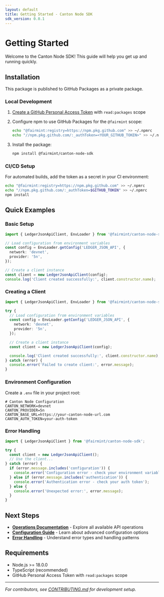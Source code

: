 ```yaml
---
layout: default
title: Getting Started - Canton Node SDK
sdk_version: 0.0.1
---
```


# Getting Started

Welcome to the Canton Node SDK! This guide will help you get up and running quickly.

## Installation

This package is published to GitHub Packages as a private package.

### Local Development

1. [Create a GitHub Personal Access Token](https://github.com/settings/tokens/new) with `read:packages` scope
2. Configure npm to use GitHub Packages for the `@fairmint` scope:

   ```bash
   echo "@fairmint:registry=https://npm.pkg.github.com" >> ~/.npmrc
   echo "//npm.pkg.github.com/:_authToken=<YOUR_GITHUB_TOKEN>" >> ~/.npmrc
   ```

3. Install the package:

   ```bash
   npm install @fairmint/canton-node-sdk
   ```

### CI/CD Setup

For automated builds, add the token as a secret in your CI environment:

```bash
echo "@fairmint:registry=https://npm.pkg.github.com" >> ~/.npmrc
echo "//npm.pkg.github.com/:_authToken=$GITHUB_TOKEN" >> ~/.npmrc
npm install
```

## Quick Examples

### Basic Setup

```typescript
import { LedgerJsonApiClient, EnvLoader } from '@fairmint/canton-node-sdk';

// Load configuration from environment variables
const config = EnvLoader.getConfig('LEDGER_JSON_API', {
  network: 'devnet',
  provider: '5n',
});

// Create a client instance
const client = new LedgerJsonApiClient(config);
console.log('Client created successfully:', client.constructor.name);
```

### Creating a Client

```typescript
import { LedgerJsonApiClient, EnvLoader } from '@fairmint/canton-node-sdk';

try {
  // Load configuration from environment variables
  const config = EnvLoader.getConfig('LEDGER_JSON_API', {
    network: 'devnet',
    provider: '5n',
  });

  // Create a client instance
  const client = new LedgerJsonApiClient(config);

  console.log('Client created successfully:', client.constructor.name);
} catch (error) {
  console.error('Failed to create client:', error.message);
}
```

### Environment Configuration

Create a `.env` file in your project root:

```env
# Canton Node Configuration
CANTON_NETWORK=devnet
CANTON_PROVIDER=5n
CANTON_BASE_URL=https://your-canton-node-url.com
CANTON_AUTH_TOKEN=your-auth-token
```

### Error Handling

```typescript
import { LedgerJsonApiClient } from '@fairmint/canton-node-sdk';

try {
  const client = new LedgerJsonApiClient();
  // Use the client...
} catch (error) {
  if (error.message.includes('configuration')) {
    console.error('Configuration error - check your environment variables');
  } else if (error.message.includes('authentication')) {
    console.error('Authentication error - check your auth token');
  } else {
    console.error('Unexpected error:', error.message);
  }
}
```

## Next Steps

- **[Operations Documentation](/operations/)** - Explore all available API operations
- **[Configuration Guide](/configuration/)** - Learn about advanced configuration options
- **[Error Handling](/error-handling/)** - Understand error types and handling patterns

## Requirements

- Node.js >= 18.0.0
- TypeScript (recommended)
- GitHub Personal Access Token with `read:packages` scope

---

_For contributors, see [CONTRIBUTING.md](https://github.com/Fairmint/canton-node-sdk/blob/main/CONTRIBUTING.md) for development setup._
